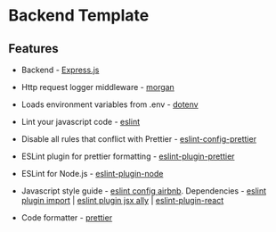 # Backend Template

## Features

- Backend - [Express.js](https://expressjs.com/)

- Http request logger middleware - [morgan](https://github.com/expressjs/morgan)

- Loads environment variables from .env - [dotenv](https://github.com/motdotla/dotenv)

- Lint your javascript code - [eslint](https://eslint.org/)

- Disable all rules that conflict with Prettier - [eslint-config-prettier](https://github.com/prettier/eslint-config-prettier)

- ESLint plugin for prettier formatting - [eslint-plugin-prettier](https://github.com/prettier/eslint-plugin-prettier)

- ESLint for Node.js - [eslint-plugin-node](https://www.npmjs.com/package/eslint-plugin-node)

* Javascript style guide - [eslint config airbnb](https://www.npmjs.com/package/eslint-config-airbnb). Dependencies - [eslint plugin import](https://github.com/benmosher/eslint-plugin-import) | [eslint plugin jsx ally](https://www.npmjs.com/package/eslint-plugin-jsx-a11y) | [eslint-plugin-react](https://github.com/yannickcr/eslint-plugin-react)

* Code formatter - [prettier](https://prettier.io/)
